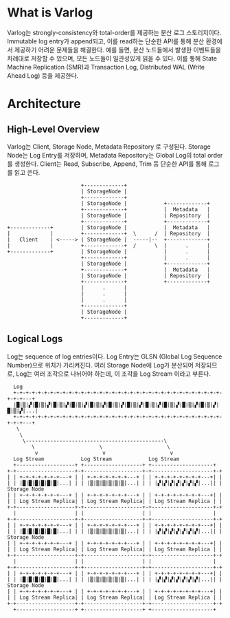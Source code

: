 # What is Varlog

Varlog는 strongly-consistency와 total-order를 제공하는 분산 로그 스토리지이다. Immutable log entry가 append되고, 이를 read하는 단순한 API를 통해 분산 환경에서 제공하기 어려운 문제들을 해결한다. 예를 들면, 분산 노드들에서 발생한 이벤트들을 차례대로 저장할 수 있으며, 모든 노드들이 일관성있게 읽을 수 있다. 이를 통해 State Machine Replication (SMR)과 Transaction Log, Distributed WAL (Write Ahead Log) 등을 제공한다.

# Architecture

## High-Level Overview

Varlog는 Client, Storage Node, Metadata Repository 로 구성된다. Storage Node는 Log Entry를 저장하며, Metadata Repository는 Global Log의 total order를 생성한다. Client는 Read, Subscribe, Append, Trim 등 단순한 API를 통해 로그를 읽고 쓴다.


                            +-------------+
                            | StorageNode |
                            +-------------+
                            | StorageNode |            +-------------+
                            +-------------+            |  Metadata   |
                            | StorageNode |            | Repository  |
                            +-------------+            +-------------+
    +-------------+         | StorageNode |            |  Metadata   |
    |             |         +-------------+  \      /  | Repository  |
    |   Client    | <-----> | StorageNode |  -----|--  +-------------+
    |             |         +-------------+  /      \  |      .      |
    +-------------+         | StorageNode |            |      .      |
                            +-------------+            |      .      |
                            | StorageNode |            +-------------+
                            +-------------+            |  Metadata   |
                            | StorageNode |            | Repository  |
                            +-------------+            +-------------+
                            |      .      |
                            |      .      |
                            |      .      |
                            +-------------+
                            | StorageNode |
                            +-------------+

## Logical Logs

Log는 sequence of log entries이다. Log Entry는 GLSN (Global Log Sequence Number)으로 위치가 가리켜진다. 여러 Storage Node에 Log가 분산되어 저장되므로, Log는 여러 조각으로 나뉘어야 하는데, 이 조각을 Log Stream 이라고 부른다. 

      Log
      +-+-+-+-+-+-+-+-+-+-+-+-+-+-+-+-+-+-+-+-+-+-+-+-+-+-+-+-+-+-+-+-+-+-+-+-+---+
      |█|▒|▞|█|▒|▞|█|▒|▞|█|▒|▞|█|▒|▞|█|▒|▞|█|▒|▞|█|▒|▞|█|▒|▞|█|▒|▞|█|▒|▞|█|▒|▞|...|
      +-+-+-+-+-+-+-+-+-+-+-+-+-+-+-+-+-+-+-+-+-+-+-+-+-+-+-+-+-+-+-+-+-+-+-+-+---+
       \
        \
         \---------------------------------------------\
            \                     \                     \
             v                     v                     v
      Log Stream            Log Stream            Log Stream
      +-------------------+ +-------------------+ +--------------------+
    +-+-------------------+-+-------------------+-+--------------------+-+
    | | +-+-+-+-+-+-+---+ | | +-+-+-+-+-+-+---+ | | +-+-+-+-+-+-+-+---+| |
    | | |█|█|█|█|█|█|...| | | |▒|▒|▒|▒|▒|▒|...| | | |▞|▞|▞|▞|▞|▞|▞|...|| | Storage Node
    | | +-+-+-+-+-+-+---+ | | +-+-+-+-+-+-+---+ | | +-+-+-+-+-+-+-+---+| |
    | | Log Stream Replica| | Log Stream Replica| | Log Stream Replica | |
    +-+-------------------+-+-------------------+-+--------------------+-+
      |                   | |                   | |                    |
    +-+-------------------+-+-------------------+-+--------------------+-+
    | | +-+-+-+-+-+-+---+ | | +-+-+-+-+-+-+---+ | | +-+-+-+-+-+-+-+---+| |
    | | |█|█|█|█|█|█|...| | | |▒|▒|▒|▒|▒|▒|...| | | |▞|▞|▞|▞|▞|▞|▞|...|| | Storage Node
    | | +-+-+-+-+-+-+---+ | | +-+-+-+-+-+-+---+ | | +-+-+-+-+-+-+-+---+| |
    | | Log Stream Replica| | Log Stream Replica| | Log Stream Replica | |
    +-+-------------------+-+-------------------+-+--------------------+-+
      |                   | |                   | |                    |
    +-+-------------------+-+-------------------+-+--------------------+-+
    | | +-+-+-+-+-+-+---+ | | +-+-+-+-+-+-+---+ | | +-+-+-+-+-+-+-+---+| |
    | | |█|█|█|█|█|█|...| | | |▒|▒|▒|▒|▒|▒|...| | | |▞|▞|▞|▞|▞|▞|▞|...|| | Storage Node
    | | +-+-+-+-+-+-+---+ | | +-+-+-+-+-+-+---+ | | +-+-+-+-+-+-+-+---+| |
    | | Log Stream Replica| | Log Stream Replica| | Log Stream Replica | |
    +-+-------------------+-+-------------------+-+--------------------+-+
      +-------------------+ +-------------------+ +--------------------+
